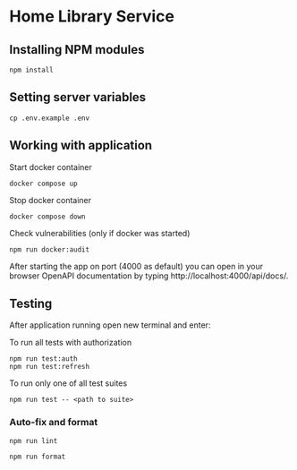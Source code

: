 # Home Library Service


## Installing NPM modules

```
npm install
```

## Setting server variables

```
cp .env.example .env
```

## Working with application

Start docker container

```
docker compose up
```

Stop docker container

```
docker compose down
```

Check vulnerabilities (only if docker was started)

```
npm run docker:audit
```

After starting the app on port (4000 as default) you can open
in your browser OpenAPI documentation by typing http://localhost:4000/api/docs/.

## Testing

After application running open new terminal and enter:

To run all tests with authorization

```
npm run test:auth
npm run test:refresh
```

To run only one of all test suites

```
npm run test -- <path to suite>
```

### Auto-fix and format

```
npm run lint
```

```
npm run format
```